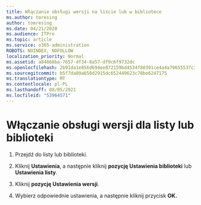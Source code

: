 ```yaml
---
title: Włączanie obsługi wersji na liście lub w bibliotece
ms.author: toresing
author: tomresing
ms.date: 04/21/2020
ms.audience: ITPro
ms.topic: article
ms.service: o365-administration
ROBOTS: NOINDEX, NOFOLLOW
localization_priority: Normal
ms.assetid: a84868ba-7657-4f34-8a57-df9c6f9732dc
ms.openlocfilehash: 2b91da1e856d694ee872159bd4534f88391ce4a4a79655537c3c69b1910d9b37
ms.sourcegitcommit: b5f7da89a650d2915dc652449623c78be6247175
ms.translationtype: MT
ms.contentlocale: pl-PL
ms.lasthandoff: 08/05/2021
ms.locfileid: "53964571"
---
```

# <a name="enable-versioning-for-a-list-or-library"></a>Włączanie obsługi wersji dla listy lub biblioteki

1. Przejdź do listy lub biblioteki.
    
2. Kliknij **Ustawienia**, a następnie kliknij **pozycję Ustawienia biblioteki** lub **Ustawienia listy**.
    
3. Kliknij **pozycję Ustawienia wersji**.
    
4. Wybierz odpowiednie ustawienia, a następnie kliknij przycisk **OK.**
    


